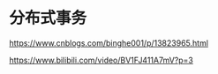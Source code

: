 # 分布式事务

https://www.cnblogs.com/binghe001/p/13823965.html

https://www.bilibili.com/video/BV1FJ411A7mV?p=3